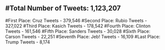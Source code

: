 #Total Number of Tweets: 1,123,207 
---
#First Place: Cruz Tweets - 379,546
#Second Place: Rubio Tweets - 327,022
#Third Place: Kasich Tweets - 178,542
#Fourth Place: Clinton Tweets - 161,546
#Fifth Place: Sanders Tweets - 30,028
#Sixth Place: Carson Tweets - 22,251
#Seventh Place: Jeb! Tweets - 16,109
#Last Place: Trump Tweets - 8,174

